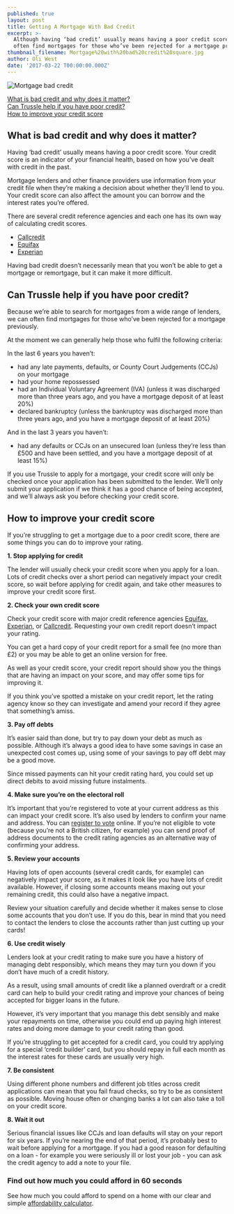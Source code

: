 ```yaml
---
published: true
layout: post
title: Getting A Mortgage With Bad Credit
excerpt: >-
  Although having ‘bad credit’ usually means having a poor credit score, we can
  often find mortgages for those who’ve been rejected for a mortgage previously.
thumbnail_filename: Mortgage%20with%20bad%20credit%20square.jpg
author: Oli West
date: '2017-03-22 T00:00:00.000Z'
---
```

![Mortgage bad credit]({{site.baseurl}}/images/post_images/Mortgage%20with%20bad%20credit.jpg)

[What is bad credit and why does it matter?](#what-is-bad-credit-and-why-does-it-matter)  
[Can Trussle help if you have poor credit?](#can-trussle-help-if-you-have-poor-credit)  
[How to improve your credit score](#how-to-improve-your-credit-score)  

## What is bad credit and why does it matter?
Having ‘bad credit’ usually means having a poor credit score. Your credit score is an indicator of your financial health, based on how you’ve dealt with credit in the past.

Mortgage lenders and other finance providers use information from your credit file when they’re making a decision about whether they’ll lend to you. Your credit score can also affect the amount you can borrow and the interest rates you’re offered. 
 
There are several credit reference agencies and each one has its own way of calculating credit scores.

- [Callcredit](http://www.callcredit.co.uk/)
- [Equifax](https://www.equifax.co.uk/)
- [Experian](http://www.experian.co.uk/)
 
Having bad credit doesn’t necessarily mean that you won’t be able to get a mortgage or remortgage, but it can make it more difficult.  
 

## Can Trussle help if you have poor credit?
Because we’re able to search for mortgages from a wide range of lenders, we can often find mortgages for those who’ve been rejected for a mortgage previously.
 
At the moment we can generally help those who fulfil the following criteria:
 
In the last 6 years you haven’t:
* had any late payments, defaults, or County Court Judgements (CCJs) on your mortgage
* had your home repossessed
* had an Individual Voluntary Agreement (IVA) (unless it was discharged more than three years ago, and you have a mortgage deposit of at least 20%)
* declared bankruptcy (unless the bankruptcy was discharged more than three years ago, and you have a mortgage deposit of at least 20%)

And in the last 3 years you haven’t:
* had any defaults or CCJs on an unsecured loan (unless they’re less than £500 and have been settled, and you have a mortgage deposit of at least 15%)
 
If you use Trussle to apply for a mortgage, your credit score will only be checked once your application has been submitted to the lender. We’ll only submit your application if we think it has a good chance of being accepted, and we’ll always ask you before checking your credit score.

## How to improve your credit score

If you’re struggling to get a mortgage due to a poor credit score, there are some things you can do to improve your rating.

**1. Stop applying for credit**

The lender will usually check your credit score when you apply for a loan. Lots of credit checks over a short period can negatively impact your credit score, so wait before applying for credit again, and take other measures to improve your credit score first.

**2. Check your own credit score**

Check your credit score with major credit reference agencies [Equifax](https://www.equifax.co.uk/), [Experian](http://www.experian.co.uk/), or [Callcredit](http://www.callcredit.co.uk/).  Requesting your own credit report doesn’t impact your rating.

You can get a hard copy of your credit report for a small fee (no more than £2) or you may be able to get an online version for free.

As well as your credit score, your credit report should show you the things that are having an impact on your score, and may offer some tips for improving it.

If you think you’ve spotted a mistake on your credit report, let the rating agency know so they can investigate and amend your record if they agree that something’s amiss.

**3. Pay off debts**

It’s easier said than done, but try to pay down your debt as much as possible. Although it’s always a good idea to have some savings in case an unexpected cost comes up, using some of your savings to pay off debt may be a good move. 

Since missed payments can hit your credit rating hard, you could set up direct debits to avoid missing future instalments. 

**4. Make sure you’re on the electoral roll**

It’s important that you’re registered to vote at your current address as this can impact your credit score. It’s also used by lenders to confirm your name and address.
You can [register to vote](https://www.gov.uk/register-to-vote) online. If you’re not eligible to vote (because you’re not a British citizen, for example) you can send proof of address documents to the credit rating agencies as an alternative way of confirming your address.

**5. Review your accounts**

Having lots of open accounts (several credit cards, for example) can negatively impact your score, as it makes it look like you have lots of credit available. However, if closing some accounts means maxing out your remaining credit, this could also have a negative impact.

Review your situation carefully and decide whether it makes sense to close some accounts that you don’t use. If you do this, bear in mind that you need to contact the lenders to close the accounts rather than just cutting up your cards! 

**6. Use credit wisely**

Lenders look at your credit rating to make sure you have a history of managing debt responsibly, which means they may turn you down if you don’t have much of a credit history.

As a result, using small amounts of credit like a planned overdraft or a credit card can help to build your credit rating and improve your chances of being accepted for bigger loans in the future.

However, it’s very important that you manage this debt sensibly and make your repayments on time, otherwise you could end up paying high interest rates and doing more damage to your credit rating than good.

If you’re struggling to get accepted for a credit card, you could try applying for a special ‘credit builder’ card, but you should repay in full each month as the interest rates for these cards are usually very high.  

**7. Be consistent**

Using different phone numbers and different job titles across credit applications can mean that you fail fraud checks, so try to be as consistent as possible. Moving house often or changing banks a lot can also take a toll on your credit score. 

**8. Wait it out** 

Serious financial issues like CCJs and loan defaults will stay on your report for six years. If you’re nearing the end of that period, it’s probably best to wait before applying for a mortgage. If you had a good reason for defaulting on a loan - for example you were seriously ill or lost your job - you can ask the credit agency to add a note to your file.

### Find out how much you could afford in 60 seconds
See how much you could afford to spend on a home with our clear and simple [affordability calculator](https://apply.trussle.com/affordability-calculator?utm_source=blog&utm_medium=get-started-cta&utm_campaign=170503).

